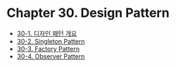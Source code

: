# Chapter 30. Design Pattern

- [30-1. 디자인 패턴 개요](30_1/contents.md)
- [30-2. Singleton Pattern](30_2/contents.md)
- [30-3. Factory Pattern](30_3/contents.md)
- [30-4. Observer Pattern](30_4/contents.md)
 
